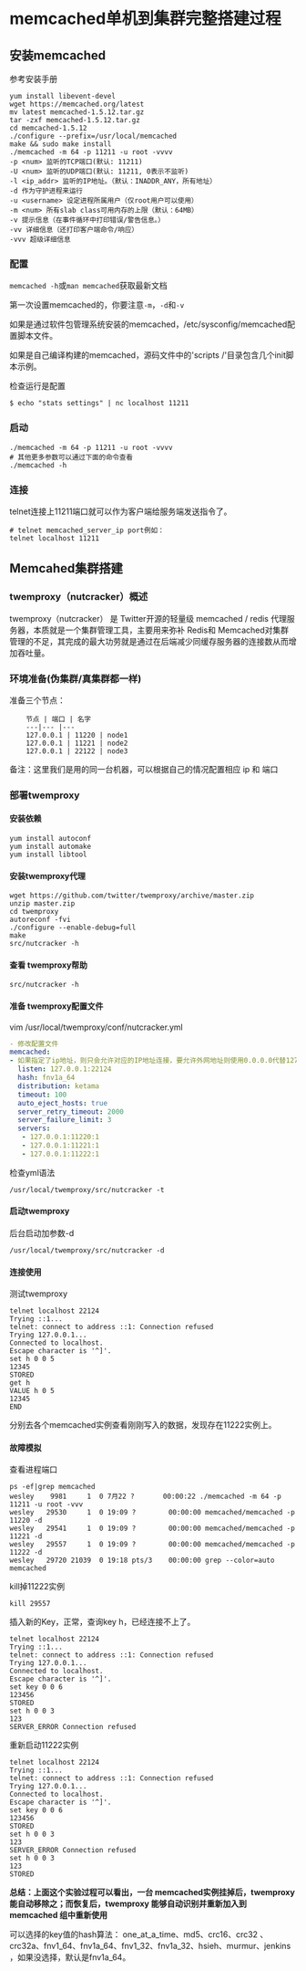 # memcached单机到集群完整搭建过程

## 安装memcached

参考安装手册

```
yum install libevent‐devel
wget https://memcached.org/latest
mv latest memcached‐1.5.12.tar.gz
tar ‐zxf memcached‐1.5.12.tar.gz
cd memcached‐1.5.12
./configure ‐‐prefix=/usr/local/memcached
make && sudo make install
./memcached -m 64 -p 11211 -u root -vvvv
‐p <num> 监听的TCP端口(默认: 11211)
‐U <num> 监听的UDP端口(默认: 11211, 0表示不监听)
‐l <ip_addr> 监听的IP地址。（默认：INADDR_ANY，所有地址）
‐d 作为守护进程来运行
‐u <username> 设定进程所属用户（仅root用户可以使用）
‐m <num> 所有slab class可用内存的上限（默认：64MB）
‐v 提示信息（在事件循环中打印错误/警告信息。）
‐vv 详细信息（还打印客户端命令/响应）
-vvv 超级详细信息
```

### 配置

`memcached -h`或`man memcached`获取最新文档

第一次设置memcached的，你要注意`-m`，`-d`和`-v`

如果是通过软件包管理系统安装的memcached，/etc/sysconfig/memcached配置脚本文件。

如果是自己编译构建的memcached，源码文件中的'scripts /'目录包含几个init脚本示例。

检查运行是配置

```
$ echo "stats settings" | nc localhost 11211
```

### 启动

```
./memcached -m 64 -p 11211 -u root -vvvv
# 其他更多参数可以通过下面的命令查看
./memcached -h
```

### 连接

telnet连接上11211端口就可以作为客户端给服务端发送指令了。

```
# telnet memcached_server_ip port例如：
telnet localhost 11211
```



## Memcahed集群搭建

### twemproxy（nutcracker）概述

twemproxy（nutcracker） 是 Twitter开源的轻量级 memcached / redis 代理服务器，本质就是一个集群管理工具，主要用来弥补 Redis和 Memcached对集群管理的不足，其完成的最大功劳就是通过在后端减少同缓存服务器的连接数从而增加吞吐量。

### 环境准备(伪集群/真集群都一样)

准备三个节点：

```
    节点 | 端口 | 名字
    ‐‐‐|‐‐‐ |‐‐‐
    127.0.0.1 | 11220 | node1
    127.0.0.1 | 11221 | node2
    127.0.0.1 | 22122 | node3
```

备注：这里我们是用的同一台机器，可以根据自己的情况配置相应 ip 和 端口

### 部署twemproxy

#### 安装依赖

```shell
yum install autoconf
yum install automake
yum install libtool
```

#### 安装twemproxy代理

```shell
wget https://github.com/twitter/twemproxy/archive/master.zip
unzip master.zip
cd twemproxy
autoreconf -fvi
./configure --enable-debug=full
make
src/nutcracker -h
```

#### 查看 twemproxy帮助

```
src/nutcracker -h
```

#### 准备 twemproxy配置文件

vim /usr/local/twemproxy/conf/nutcracker.yml

```yaml
‐ 修改配置文件
memcached:
- 如果指定了ip地址，则只会允许对应的IP地址连接，要允许外网地址则使用0.0.0.0代替127.0.0.1
  listen: 127.0.0.1:22124
  hash: fnv1a_64
  distribution: ketama
  timeout: 100
  auto_eject_hosts: true
  server_retry_timeout: 2000
  server_failure_limit: 3
  servers:
   - 127.0.0.1:11220:1
   - 127.0.0.1:11221:1
   - 127.0.0.1:11222:1
```

检查yml语法

```shell
/usr/local/twemproxy/src/nutcracker -t
```

#### 启动twemproxy

后台启动加参数-d

```shell
/usr/local/twemproxy/src/nutcracker -d
```

#### 连接使用

测试twemproxy

```shell
telnet localhost 22124
Trying ::1...
telnet: connect to address ::1: Connection refused
Trying 127.0.0.1...
Connected to localhost.
Escape character is '^]'.
set h 0 0 5
12345
STORED
get h
VALUE h 0 5
12345
END
```

分别去各个memcached实例查看刚刚写入的数据，发现存在11222实例上。

#### 故障模拟

查看进程端口

```shell
ps -ef|grep memcached
wesley    9981     1  0 7月22 ?       00:00:22 ./memcached -m 64 -p 11211 -u root -vvv
wesley   29530     1  0 19:09 ?        00:00:00 memcached/memcached -p 11220 -d
wesley   29541     1  0 19:09 ?        00:00:00 memcached/memcached -p 11221 -d
wesley   29557     1  0 19:09 ?        00:00:00 memcached/memcached -p 11222 -d
wesley   29720 21039  0 19:18 pts/3    00:00:00 grep --color=auto memcached
```

kill掉11222实例

```shell
kill 29557
```

插入新的Key，正常，查询key h，已经连接不上了。

```shell
telnet localhost 22124
Trying ::1...
telnet: connect to address ::1: Connection refused
Trying 127.0.0.1...
Connected to localhost.
Escape character is '^]'.
set key 0 0 6
123456
STORED
set h 0 0 3
123
SERVER_ERROR Connection refused
```

重新启动11222实例

```shell
telnet localhost 22124
Trying ::1...
telnet: connect to address ::1: Connection refused
Trying 127.0.0.1...
Connected to localhost.
Escape character is '^]'.
set key 0 0 6
123456
STORED
set h 0 0 3
123
SERVER_ERROR Connection refused
set h 0 0 3
123
STORED
```

**总结：上面这个实验过程可以看出，一台 memcached实例挂掉后，twemproxy 能自动移除之；而恢复后，twemproxy 能够自动识别并重新加入到 memcached 组中重新使用**



可以选择的key值的hash算法： one_at_a_time、md5、crc16、crc32 、crc32a、fnv1_64、fnv1a_64、fnv1_32、fnv1a_32、hsieh、murmur、jenkins ，如果没选择，默认是fnv1a_64。